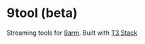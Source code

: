 # 9tool (beta)

Streaming tools for [9arm](https://www.youtube.com/@9arm.). Built with [T3 Stack](https://create.t3.gg/)
